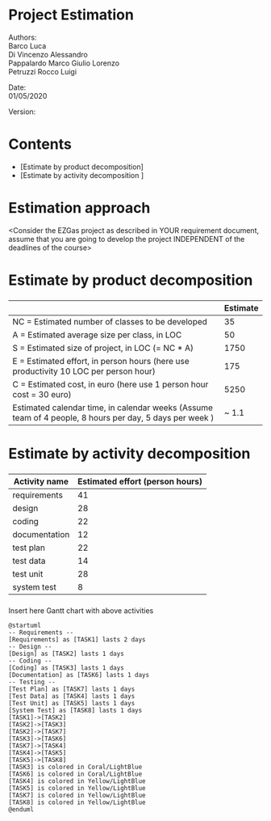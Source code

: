 # Project Estimation  

Authors:<br />
Barco Luca<br />Di Vincenzo Alessandro<br />Pappalardo Marco Giulio Lorenzo<br />Petruzzi Rocco Luigi<br />

Date:<br />01/05/2020

Version:

# Contents



- [Estimate by product decomposition]
- [Estimate by activity decomposition ]



# Estimation approach

<Consider the EZGas  project as described in YOUR requirement document, assume that you are going to develop the project INDEPENDENT of the deadlines of the course>

# Estimate by product decomposition



### 

|             | Estimate                        |             
| ----------- | ------------------------------- |  
| NC =  Estimated number of classes to be developed   | 35 |             
| A = Estimated average size per class, in LOC       | 50 | 
| S = Estimated size of project, in LOC (= NC * A) | 1750 |
| E = Estimated effort, in person hours (here use productivity 10 LOC per person hour)  | 175 |   
| C = Estimated cost, in euro (here use 1 person hour cost = 30 euro) | 5250 | 
| Estimated calendar time, in calendar weeks (Assume team of 4 people, 8 hours per day, 5 days per week ) | ~ 1.1 |               


# Estimate by activity decomposition



### 

|         Activity name    | Estimated effort (person hours)   |             
| ----------- | ------------------------------- | 
| requirements | 41 |
| design | 28 |
| coding | 22 |
| documentation | 12 |
| test plan | 22 |
| test data | 14 |
| test unit | 28 |
| system test | 8 |

###
Insert here Gantt chart with above activities

```plantuml
@startuml
-- Requirements --
[Requirements] as [TASK1] lasts 2 days
-- Design --
[Design] as [TASK2] lasts 1 days
-- Coding --
[Coding] as [TASK3] lasts 1 days
[Documentation] as [TASK6] lasts 1 days
-- Testing --
[Test Plan] as [TASK7] lasts 1 days
[Test Data] as [TASK4] lasts 1 days
[Test Unit] as [TASK5] lasts 1 days
[System Test] as [TASK8] lasts 1 days
[TASK1]->[TASK2]
[TASK2]->[TASK3]
[TASK2]->[TASK7]
[TASK3]->[TASK6]
[TASK7]->[TASK4]
[TASK4]->[TASK5]
[TASK5]->[TASK8]
[TASK3] is colored in Coral/LightBlue
[TASK6] is colored in Coral/LightBlue
[TASK4] is colored in Yellow/LightBlue
[TASK5] is colored in Yellow/LightBlue
[TASK7] is colored in Yellow/LightBlue
[TASK8] is colored in Yellow/LightBlue
@enduml
```

